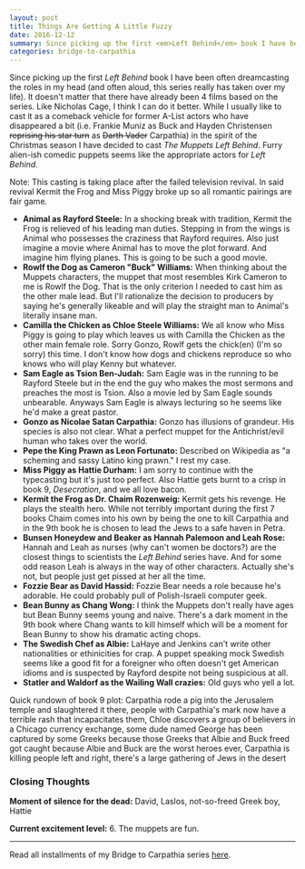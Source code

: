 ```yaml
---
layout: post
title: Things Are Getting A Little Fuzzy
date: 2016-12-12
summary: Since picking up the first <em>Left Behind</em> book I have been often dreamcasting the roles in my head (and often aloud, this series really has taken over my life). It doesn't matter that there have already been 4 films based on the series. Like Nicholas Cage, I think I can do it better...
categories: bridge-to-carpathia
---
```

Since picking up the first <em>Left Behind</em> book I have been often dreamcasting the roles in my head (and often aloud, this series really has taken over my life). It doesn't matter that there have already been 4 films based on the series. Like Nicholas Cage, I think I can do it better. While I usually like to cast it as a comeback vehicle for former A-List actors who have disappeared a bit (i.e. Frankie Muniz as Buck and Hayden Christensen <strike>reprising his star turn</strike> as <strike>Darth Vader</strike> Carpathia) in the spirit of the Christmas season I have decided to cast <em>The Muppets Left Behind</em>. Furry alien-ish comedic puppets seems like the appropriate actors for <em>Left Behind</em>.

Note: This casting is taking place after the failed television revival. In said revival Kermit the Frog and Miss Piggy broke up so all romantic pairings are fair game.

<ul>
<li><b>Animal as Rayford Steele:</b> In a shocking break with tradition, Kermit the Frog is relieved of his leading man duties. Stepping in from the wings is Animal who possesses the craziness that Rayford requires. Also just imagine a movie where Animal has to move the plot forward. And imagine him flying planes. This is going to be such a good movie.</li>
<li><b>Rowlf the Dog as Cameron "Buck" Williams:</b> When thinking about the Muppets characters, the muppet that most resembles Kirk Cameron to me is Rowlf the Dog. That is the only criterion I needed to cast him as the other male lead. But I'll rationalize the decision to producers by saying he's generally likeable and will play the straight man to Animal's literally insane man.</li>
<li><b>Camilla the Chicken as Chloe Steele Williams:</b> We all know who Miss Piggy is going to play which leaves us with Camilla the Chicken as the other main female role. Sorry Gonzo, Rowlf gets the chick(en) (I'm so sorry) this time. I don't know how dogs and chickens reproduce so who knows who will play Kenny but whatever.</li>
<li><b>Sam Eagle as Tsion Ben-Judah:</b> Sam Eagle was in the running to be Rayford Steele but in the end the guy who makes the most sermons and preaches the most is Tsion. Also a movie led by Sam Eagle sounds unbearable. Anyways Sam Eagle is always lecturing so he seems like he'd make a great pastor.</li>
<li><b>Gonzo as Nicolae Satan Carpathia:</b> Gonzo has illusions of grandeur. His species is also not clear. What a perfect muppet for the Antichrist/evil human who takes over the world.</li>
<li><b>Pepe the King Prawn as Leon Fortunato:</b> Described on Wikipedia as "a scheming and sassy Latino king prawn." I rest my case.
<li><b>Miss Piggy as Hattie Durham:</b> I am sorry to continue with the typecasting but it's just too perfect. Also Hattie gets burnt to a crisp in book 9, <em>Desecration</em>, and we all love bacon.</li>
<li><b>Kermit the Frog as Dr. Chaim Rozenweig:</b> Kermit gets his revenge. He plays the stealth hero. While not terribly important during the first 7 books Chaim comes into his own by being the one to kill Carpathia and in the 9th book he is chosen to lead the Jews to a safe haven in Petra.</li>
<li><b>Bunsen Honeydew and Beaker as Hannah Palemoon and Leah Rose:</b> Hannah and Leah as nurses (why can't women be doctors?) are the closest things to scientists the <em>Left Behind</em> series have. And for some odd reason Leah is always in the way of other characters. Actually she's not, but people just get pissed at her all the time.
<li><b>Fozzie Bear as David Hassid:</b> Fozzie Bear needs a role because he's adorable. He could probably pull of Polish-Israeli computer geek.</li>
<li><b>Bean Bunny as Chang Wong:</b> I think the Muppets don't really have ages but Bean Bunny seems young and naive. There's a dark moment in the 9th book where Chang wants to kill himself which will be a moment for Bean Bunny to show his dramatic acting chops.</li>
<li><b>The Swedish Chef as Albie:</b> LaHaye and Jenkins can't write other nationalities or ethinicities for crap. A puppet speaking mock Swedish seems like a good fit for a foreigner who often doesn't get American idioms and is suspected by Rayford despite not being suspicious at all.</li>
<li><b>Statler and Waldorf as the Wailing Wall crazies:</b> Old guys who yell a lot.</li>
</ul>

Quick rundown of book 9 plot: Carpathia rode a pig into the Jerusalem temple and slaughtered it there, people with Carpathia's mark now have a terrible rash that incapacitates them, Chloe discovers a group of believers in a Chicago currency exchange, some dude named George has been captured by some Greeks because those Greeks that Albie and Buck freed got caught because Albie and Buck are the worst heroes ever, Carpathia is killing people left and right, there's a large gathering of Jews in the desert

<h3>Closing Thoughts</h3>

<p><b>Moment of silence for the dead:</b> David, Laslos, not-so-freed Greek boy, Hattie</p>

<p><b>Current excitement level:</b> 6. The muppets are fun.</p>

<hr>
Read all installments of my Bridge to Carpathia series <a href="https://hsureads.github.io/category/bridge-to-carpathia/">here</a>.

